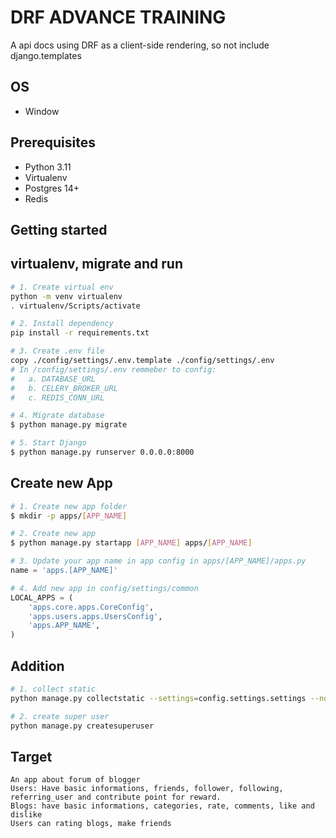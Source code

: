 # DRF ADVANCE TRAINING

A api docs using DRF as a client-side rendering, so not include django.templates

## OS
- Window

## Prerequisites
- Python 3.11
- Virtualenv
- Postgres 14+
- Redis

## Getting started

## virtualenv, migrate and run

```bash
# 1. Create virtual env
python -m venv virtualenv
. virtualenv/Scripts/activate

# 2. Install dependency
pip install -r requirements.txt

# 3. Create .env file
copy ./config/settings/.env.template ./config/settings/.env
# In /config/settings/.env remmeber to config:
#   a. DATABASE_URL
#   b. CELERY_BROKER_URL
#   c. REDIS_CONN_URL

# 4. Migrate database
$ python manage.py migrate

# 5. Start Django
$ python manage.py runserver 0.0.0.0:8000
```

## Create new App

```bash
# 1. Create new app folder
$ mkdir -p apps/[APP_NAME]

# 2. Create new app
$ python manage.py startapp [APP_NAME] apps/[APP_NAME]
```

```python
# 3. Update your app name in app config in apps/[APP_NAME]/apps.py
name = 'apps.[APP_NAME]'

# 4. Add new app in config/settings/common
LOCAL_APPS = (
    'apps.core.apps.CoreConfig',
    'apps.users.apps.UsersConfig',
    'apps.APP_NAME',
)

```

## Addition

```bash
# 1. collect static
python manage.py collectstatic --settings=config.settings.settings --noinput

# 2. create super user
python manage.py createsuperuser
```

## Target

```
An app about forum of blogger
Users: Have basic informations, friends, follower, following, referring_user and contribute point for reward.
Blogs: have basic informations, categories, rate, comments, like and dislike
Users can rating blogs, make friends
```